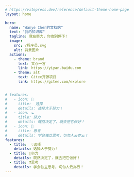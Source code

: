 ```yaml
---
# https://vitepress.dev/reference/default-theme-home-page
layout: home

hero:
  name: "Wanye Chen的文档站"
  text: "我的知识库"
  tagline: 我在努力，你也别停下!
  image: 
    src: /程序员.svg
    alt: 背景图片
  actions:
    - theme: brand
      text: 文心一言
      link: https://yiyan.baidu.com
    - theme: alt
      text: Gitee开源项目
      link: https://gitee.com/explore


# features:
#   - icon: 🎤
#     title:  选择
#     details: 选择大于努力！
#   - icon: 🚼
#     title: 努力
#     details: 既然决定了，就去把它做好！
#   - icon: 🏀
#     title: 思考
#     details: 学会独立思考，切勿人云亦云！
features:
  - title:  💡选择
    details: 选择大于努力！
  - title: 💪努力
    details: 既然决定了，就去把它做好！
  - title: ❓思考
    details: 学会独立思考，切勿人云亦云！
---
```


